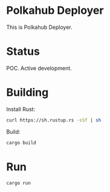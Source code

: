 # Polkahub Deployer

This is Polkahub Deployer.

# Status

POC. Active development.

# Building

Install Rust:

```bash
curl https://sh.rustup.rs -sSf | sh
```

Build:

```bash
cargo build
```

# Run

```bash
cargo run
```
